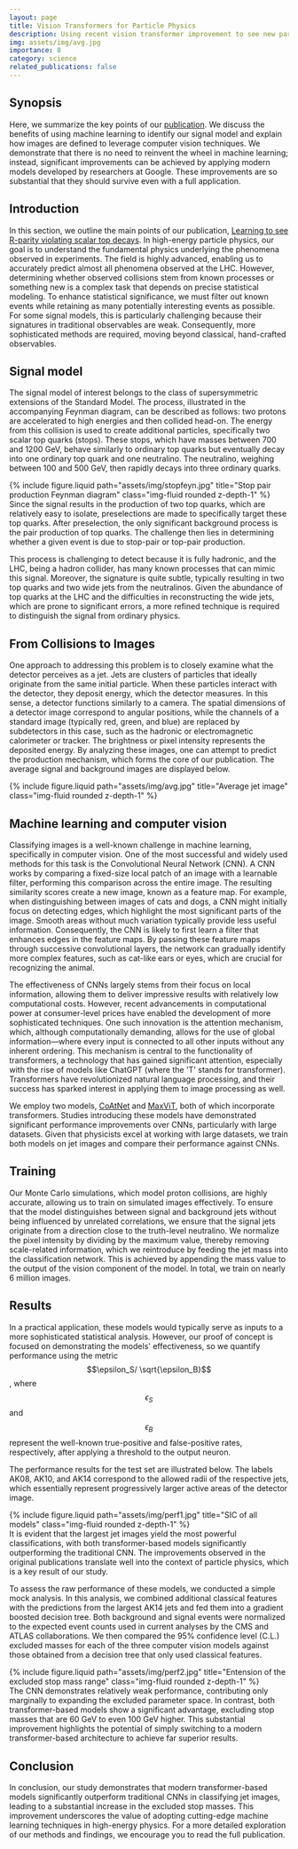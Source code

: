 ```yaml
---
layout: page
title: Vision Transformers for Particle Physics
description: Using recent vision transformer improvement to see new particles
img: assets/img/avg.jpg
importance: 8
category: science
related_publications: false
---
```

## Synopsis
Here, we summarize the key points of our <a href="https://arxiv.org/pdf/2406.03096">publication</a>. We discuss the benefits of using machine learning to identify our signal model and explain how images are defined to leverage computer vision techniques. We demonstrate that there is no need to reinvent the wheel in machine learning; instead, significant improvements can be achieved by applying modern models developed by researchers at Google. These improvements are so substantial that they should survive even with a full application.

## Introduction
In this section, we outline the main points of our publication, <a href="https://arxiv.org/pdf/2406.03096">Learning to see R-parity violating scalar top decays</a>. In high-energy particle physics, our goal is to understand the fundamental physics underlying the phenomena observed in experiments. The field is highly advanced, enabling us to accurately predict almost all phenomena observed at the LHC. However, determining whether observed collisions stem from known processes or something new is a complex task that depends on precise statistical modeling. To enhance statistical significance, we must filter out known events while retaining as many potentially interesting events as possible. For some signal models, this is particularly challenging because their signatures in traditional observables are weak. Consequently, more sophisticated methods are required, moving beyond classical, hand-crafted observables.


## Signal model
The signal model of interest belongs to the class of supersymmetric extensions of the Standard Model. The process, illustrated in the accompanying Feynman diagram, can be described as follows: two protons are accelerated to high energies and then collided head-on. The energy from this collision is used to create additional particles, specifically two scalar top quarks (stops). These stops, which have masses between 700 and 1200 GeV, behave similarly to ordinary top quarks but eventually decay into one ordinary top quark and one neutralino. The neutralino, weighing between 100 and 500 GeV, then rapidly decays into three ordinary quarks.
<div class="row justify-content-sm-center">
  <div class="col-sm-5 mt-3 mt-md-0">
    {% include figure.liquid path="assets/img/stopfeyn.jpg" title="Stop pair production Feynman diagram" class="img-fluid rounded z-depth-1" %}
  </div>
</div>
Since the signal results in the production of two top quarks, which are relatively easy to isolate, preselections are made to specifically target these top quarks. After preselection, the only significant background process is the pair production of top quarks. The challenge then lies in determining whether a given event is due to stop-pair or top-pair production.

This process is challenging to detect because it is fully hadronic, and the LHC, being a hadron collider, has many known processes that can mimic this signal. Moreover, the signature is quite subtle, typically resulting in two top quarks and two wide jets from the neutralinos. Given the abundance of top quarks at the LHC and the difficulties in reconstructing the wide jets, which are prone to significant errors, a more refined technique is required to distinguish the signal from ordinary physics.

## From Collisions to Images
One approach to addressing this problem is to closely examine what the detector perceives as a jet. Jets are clusters of particles that ideally originate from the same initial particle. When these particles interact with the detector, they deposit energy, which the detector measures. In this sense, a detector functions similarly to a camera. The spatial dimensions of a detector image correspond to angular positions, while the channels of a standard image (typically red, green, and blue) are replaced by subdetectors in this case, such as the hadronic or electromagnetic calorimeter or tracker. The brightness or pixel intensity represents the deposited energy. By analyzing these images, one can attempt to predict the production mechanism, which forms the core of our publication. The average signal and background images are displayed below.
<div class="row justify-content-sm-center">
  <div class="col-sm-5 mt-5 mt-md-0">
    {% include figure.liquid path="assets/img/avg.jpg" title="Average jet image" class="img-fluid rounded z-depth-1" %}
  </div>
</div>

## Machine learning and computer vision
Classifying images is a well-known challenge in machine learning, specifically in computer vision. One of the most successful and widely used methods for this task is the Convolutional Neural Network (CNN). A CNN works by comparing a fixed-size local patch of an image with a learnable filter, performing this comparison across the entire image. The resulting similarity scores create a new image, known as a feature map. For example, when distinguishing between images of cats and dogs, a CNN might initially focus on detecting edges, which highlight the most significant parts of the image. Smooth areas without much variation typically provide less useful information. Consequently, the CNN is likely to first learn a filter that enhances edges in the feature maps. By passing these feature maps through successive convolutional layers, the network can gradually identify more complex features, such as cat-like ears or eyes, which are crucial for recognizing the animal.

The effectiveness of CNNs largely stems from their focus on local information, allowing them to deliver impressive results with relatively low computational costs. However, recent advancements in computational power at consumer-level prices have enabled the development of more sophisticated techniques. One such innovation is the attention mechanism, which, although computationally demanding, allows for the use of global information—where every input is connected to all other inputs without any inherent ordering. This mechanism is central to the functionality of transformers, a technology that has gained significant attention, especially with the rise of models like ChatGPT (where the 'T' stands for transformer). Transformers have revolutionized natural language processing, and their success has sparked interest in applying them to image processing as well.


We employ two models, <a href="https://arxiv.org/abs/2106.04803">CoAtNet</a> and <a href="https://arxiv.org/abs/2204.01697">MaxViT</a>, both of which incorporate transformers. Studies introducing these models have demonstrated significant performance improvements over CNNs, particularly with large datasets. Given that physicists excel at working with large datasets, we train both models on jet images and compare their performance against CNNs.

## Training
Our Monte Carlo simulations, which model proton collisions, are highly accurate, allowing us to train on simulated images effectively. To ensure that the model distinguishes between signal and background jets without being influenced by unrelated correlations, we ensure that the signal jets originate from a direction close to the truth-level neutralino. We normalize the pixel intensity by dividing by the maximum value, thereby removing scale-related information, which we reintroduce by feeding the jet mass into the classification network. This is achieved by appending the mass value to the output of the vision component of the model. In total, we train on nearly 6 million images.

## Results
In a practical application, these models would typically serve as inputs to a more sophisticated statistical analysis. However, our proof of concept is focused on demonstrating the models' effectiveness, so we quantify performance using the metric $$\epsilon_S/ \sqrt{\epsilon_B}$$, where $$\epsilon_S$$ and $$\epsilon_B$$ represent the well-known true-positive and false-positive rates, respectively, after applying a threshold to the output neuron.


The performance results for the test set are illustrated below. The labels AK08, AK10, and AK14 correspond to the allowed radii of the respective jets, which essentially represent progressively larger active areas of the detector image. 
<div class="row justify-content-sm-center">
  <div class="col-sm-6 mt-5 mt-md-0">
    {% include figure.liquid path="assets/img/perf1.jpg" title="SIC of all models" class="img-fluid rounded z-depth-1" %}
  </div>
</div>
It is evident that the largest jet images yield the most powerful classifications, with both transformer-based models significantly outperforming the traditional CNN. The improvements observed in the original publications translate well into the context of particle physics, which is a key result of our study.

To assess the raw performance of these models, we conducted a simple mock analysis. In this analysis, we combined additional classical features with the predictions from the largest AK14 jets and fed them into a gradient boosted decision tree. Both background and signal events were normalized to the expected event counts used in current analyses by the CMS and ATLAS collaborations. We then compared the 95% confidence level (C.L.) excluded masses for each of the three computer vision models against those obtained from a decision tree that only used classical features.
<div class="row justify-content-sm-center">
  <div class="col-sm-6 mt-5 mt-md-0">
    {% include figure.liquid path="assets/img/perf2.jpg" title="Entension of the excluded stop mass range" class="img-fluid rounded z-depth-1" %}
  </div>
</div>
The CNN demonstrates relatively weak performance, contributing only marginally to expanding the excluded parameter space. In contrast, both transformer-based models show a significant advantage, excluding stop masses that are 60 GeV to even 100 GeV higher. This substantial improvement highlights the potential of simply switching to a modern transformer-based architecture to achieve far superior results.

## Conclusion
In conclusion, our study demonstrates that modern transformer-based models significantly outperform traditional CNNs in classifying jet images, leading to a substantial increase in the excluded stop masses. This improvement underscores the value of adopting cutting-edge machine learning techniques in high-energy physics. For a more detailed exploration of our methods and findings, we encourage you to read the full publication.